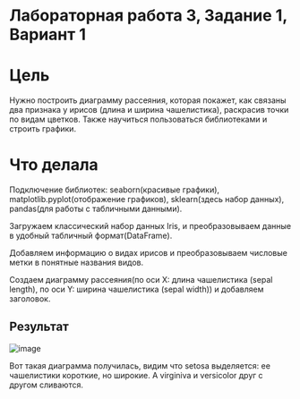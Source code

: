 # Лабораторная работа 3, Задание 1, Вариант 1

# Цель
Нужно построить диаграмму рассеяния, которая покажет, как связаны два признака у ирисов (длина и ширина чашелистика), раскрасив точки по видам цветков. Также научиться пользоваться библиотеками и строить графики.

# Что делала
Подключение библиотек: seaborn(красивые графики), matplotlib.pyplot(отображение графиков), sklearn(здесь набор данных), pandas(для работы с табличными данными).

Загружаем классический набор данных Iris, и преобразовываем данные в удобный табличный формат(DataFrame).

Добавляем информацию о видах ирисов и преобразовываем числовые метки в понятные названия видов.

Создаем диаграмму рассеяния(по оси X: длина чашелистика (sepal length), по оси Y: ширина чашелистика (sepal width))  и добавляем заголовок.

## Результат
![image](https://github.com/user-attachments/assets/dd0b2d8d-0017-4f4f-8935-e990e5064c53)

Вот такая диаграмма получилась, видим что setosa выделяется: ее чашелистики короткие, но широкие. А virginiva и versicolor друг с другом сливаются.

